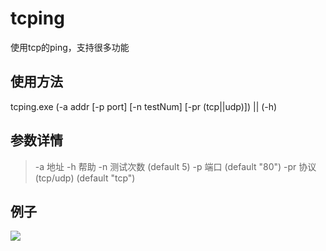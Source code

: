 # tcping
使用tcp的ping，支持很多功能
## 使用方法
tcping.exe (-a addr [-p port] [-n testNum] [-pr (tcp||udp)]) || (-h)
## 参数详情
>  -a    地址
  -h    帮助
  -n    测试次数 (default 5)
  -p    端口 (default "80")
  -pr   协议(tcp/udp) (default "tcp")
## 例子
![](https://i.loli.net/2019/10/31/P1hvTRgWSlfQFG3.png)
